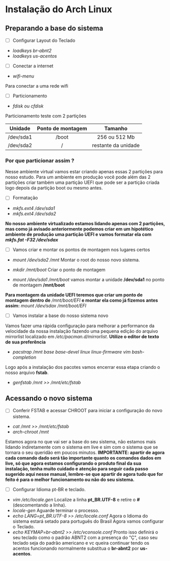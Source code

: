 # Instalação do Arch Linux

## Preparando a base do sistema

- [ ] Configurar Layout do Teclado

 * *loadkeys br-abnt2*
 * *loadkeys us-acentos*

- [ ] Conectar a internet

 * *wifi-menu*

Para conectar a uma rede wifi

- [ ] Particionamento
 
 * *fdisk ou cfdisk*

Particionamento teste com 2 partições

| Unidade   | Ponto de montagem | Tamanho      |
| ----------|:-----------------:|:------------:|
| /dev/sda1 | /boot             | 256 ou 512 Mb|
| /dev/sda2 | /                 | restante da unidade |

### Por que particionar assim ?

Nesse ambiente virtual vamos estar criando apenas essas 2 partições para nosso estudo.
Para um ambiente em produção vocẽ pode além das 2 partições criar também uma partição UEFI que pode ser a partição criada logo depois da partição boot ou mesmo antes.

- [ ] Formatação

 * *mkfs.ext4 /dev/sda1*
 * *mkfs.ext4 /dev/sda2*

 **No nosso ambiente virtualizado estamos lidando apenas com 2 partições, mas como já avisado anteriormente podemos criar em um hipotético ambiente de produção uma partição UEFI e vamos formatar ela com *mkfs.fat -F32 /dev/sdax***

- [ ] Vamos criar e montar os pontos de montagem nos lugares certos

 * *mount /dev/sda2 /mnt*
 Montar o root do nosso novo sistema.

 * *mkdir /mnt/boot*
 Criar o ponto de montagem

 * *mount /dev/sda1 /mnt/boot*
 vamos montar a unidade **/dev/sda1** no ponto de montagem **/mnt/boot**

 **Para montagem da unidade UEFI teremos que criar um ponto de montagem dentro de** */mnt/boot/EFI* **e montar ela como já fizemos antes assim:** *mount /dev/sdax /mnt/boot/EFI*

- [ ] Vamos instalar a base do nosso sistema novo

Vamos fazer uma rápida configuração para melhorar a performance da velocidade da nossa instalação fazendo uma pequena edição do arquivo mirrorlist localizado em */etc/pacman.d/mirrorlist*. **Utilize o editor de texto de sua preferência** 

 * *pacstrap /mnt base base-devel linux linux-firmware vim bash-completion*

 Logo após a instalação dos pacotes vamos encerrar essa etapa criando o nosso arquivo **fstab**.

 * *genfstab /mnt >> /mnt/etc/fstab*


 ## Acessando o novo sistema

 - [ ] Conferir FSTAB e acessar CHROOT para iniciar a configuração do novo sistema.

 * *cat /mnt >> /mnt/etc/fstab*
 * *arch-chroot /mnt*

 Estamos agora no que vai ser a base do seu sistema, não estamos mais lidando indiretamente com o sistema em live e sim com o sistema que se tornara o seu queridão em poucos minutos. 
 **IMPORTANTE: apartir de agora cada comando dado será tão importante quanto os comandos dados em live, só que agora estamos configurando o produto final da sua instalação, tenha muito cuidado e atenção para seguir cada passo sugerido aqui nesse manual, lembre-se que apartir de agora tudo que for feito é para o melhor funcionamento ou não do seu sistema.**

 - [ ] Configurar Idioma pt-BR e teclado.

 * *vim /etc/locale.gen*
 Localize a linha **pt_BR.UTF-8** e retire o **#** (descomentando a linha).
 * *locale-gen*
 Aguarde terminar o processo.
 * *echo LANG=pt_BR.UTF-8 >> /etc/locale.conf*
 Agora o Idioma do sistema estará setado para português do Brasil
 Agora vamos configurar o Teclado.
 * *echo KEYMAP=br-abnt2 >> /etc/vconsole.conf*
 Pronto isso definirá o seu teclado como o padrão ABNT2 com a presença do "Ç", caso seu teclado seja do padrão americano e vc queira continuar tendo os acentos funcionando normalmente substitua o **br-abnt2** por **us-acentos**.